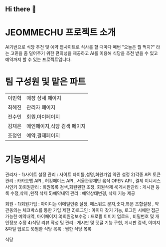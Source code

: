 ## Hi there 👋

<!--

**Here are some ideas to get you started:**

🙋‍♀️ A short introduction - what is your organization all about?
🌈 Contribution guidelines - how can the community get involved?
👩‍💻 Useful resources - where can the community find your docs? Is there anything else the community should know?
🍿 Fun facts - what does your team eat for breakfast?
🧙 Remember, you can do mighty things with the power of [Markdown](https://docs.github.com/github/writing-on-github/getting-started-with-writing-and-formatting-on-github/basic-writing-and-formatting-syntax)
-->


# JEOMMECHU 프로젝트 소개
AI기반으로 식당 추천 및 예약 웹사이트로
식사를 할 때마다 매번 "오늘은 뭘 먹지?" 라는 고민을 좀 덜어주기 위한 편의성을 제공하고 AI를 이용해 식당을 추천 받을 수 있고 예약까지 할 수 있는 프로젝트입니다.


# 팀 구성원 및 맡은 파트

<table>
<tbody>
<tr><td>이민혁<td>매장 상세 페이지</td></td></tr> 

<tr><td>최혜진<td>관리자 페이지</td></td></tr>
<tr><td>전수민<td>회원,마이페이지</td></td></tr>
<tr><td>김재은<td>메인페이지,식당 검색 페이지</td></td></tr>
<tr><td>조정인<td>예약,결제페이지</td></td></tr>
</tbody>
</table>

# 기능명세서

관리자 - 1)사이트 설정 관리 : 사이트 타이틀,설명,회원가입 약관 설정
        2)각종 API 토큰관리 : 카카오맵 API , 허깅페이스 API , 서울관광재단 음식 OPEN API , 결제 이니시스 사인키
        3)회원관리 : 회원목록 검색,회원권한 조정, 회원삭제
        4)게시판관리 : 게시판 등록 수정,삭제 ,완적 삭제
        5)예약내역 관리 : 예약상태변경, 삭제 기능 제공
        
          
회원   - 1)회원가입 : 아이디는 이메일인증 설정, 패스워드 문자,숫자,특문 조합설정 , 약관동의는 체크박스를 통한 가입 제한
         2)로그인 : 아이디 찾기 기능, 로그인 시에만 접근 가능한 예약내역, 마이페이지
         3)회원정보수정 : 프로필 이미지 업로드 , 비밀번호 및 개인정보 수정 
         4)식당 리뷰 작성 및 관리 : 게시판 및 댓글 기능 구현, 게시판 검색, 이미지&파일 업로드
         5)찜한 식당 목록 : 찜한 식당 목록 

식당 



